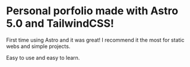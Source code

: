 # Personal porfolio made with Astro 5.0 and TailwindCSS!

First time using Astro and it was great! I recommend it the most for static webs and simple projects.

Easy to use and easy to learn.
